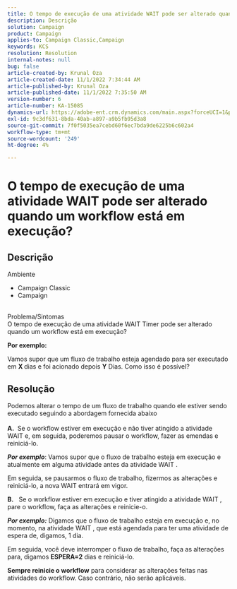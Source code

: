 ```yaml
---
title: O tempo de execução de uma atividade WAIT pode ser alterado quando um workflow está em execução?
description: Descrição
solution: Campaign
product: Campaign
applies-to: Campaign Classic,Campaign
keywords: KCS
resolution: Resolution
internal-notes: null
bug: false
article-created-by: Krunal Oza
article-created-date: 11/1/2022 7:34:44 AM
article-published-by: Krunal Oza
article-published-date: 11/1/2022 7:35:50 AM
version-number: 6
article-number: KA-15085
dynamics-url: https://adobe-ent.crm.dynamics.com/main.aspx?forceUCI=1&pagetype=entityrecord&etn=knowledgearticle&id=be7170a5-b759-ed11-9561-6045bd0067ea
exl-id: 9c3df631-8bda-40ab-a897-a9b5fb95d3a8
source-git-commit: 7f0f5035ea7cebd60f6ec7bda9de6225b6c602a4
workflow-type: tm+mt
source-wordcount: '249'
ht-degree: 4%

---
```


# O tempo de execução de uma atividade WAIT pode ser alterado quando um workflow está em execução?

## Descrição

Ambiente<br>
- Campaign Classic
- Campaign



<br>Problema/Sintomas<br>
O tempo de execução de uma atividade WAIT Timer pode ser alterado quando um workflow está em execução?

<b>Por exemplo:</b>

Vamos supor que um fluxo de trabalho esteja agendado para ser executado em <b>X </b>dias e foi acionado depois <b>Y</b> Dias. Como isso é possível?


## Resolução

Podemos alterar o tempo de um fluxo de trabalho quando ele estiver sendo executado seguindo a abordagem fornecida abaixo<br><br>
<b>A.</b>  Se o workflow estiver em execução e não tiver atingido a atividade WAIT e, em seguida, poderemos pausar o workflow, fazer as emendas e reiniciá-lo.

<b>*Por exemplo</b>*: Vamos supor que o fluxo de trabalho esteja em execução e atualmente em alguma atividade antes da atividade WAIT .

Em seguida, se pausarmos o fluxo de trabalho, fizermos as alterações e reiniciá-lo, a nova WAIT entrará em vigor.

<b>B.</b>   Se o workflow estiver em execução e tiver atingido a atividade WAIT , pare o workflow, faça as alterações e reinicie-o.

<b>*Por exemplo:</b>* Digamos que o fluxo de trabalho esteja em execução e, no momento, na atividade WAIT , que está agendada para ter uma atividade de espera de, digamos, 1 dia.

Em seguida, você deve interromper o fluxo de trabalho, faça as alterações para, digamos <b>ESPERA=2</b> dias e reiniciá-lo.

<b>Sempre reinicie o workflow</b> para considerar as alterações feitas nas atividades do workflow. Caso contrário, não serão aplicáveis.
